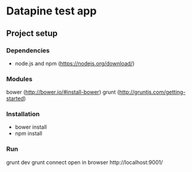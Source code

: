 Datapine test app
======

## Project setup

### Dependencies 
- node.js and npm (https://nodejs.org/download/)

### Modules
bower (http://bower.io/#install-bower)
grunt (http://gruntjs.com/getting-started)

### Installation
- bower install
- npm install

### Run
grunt dev
grunt connect
open in browser http://localhost:9001/
